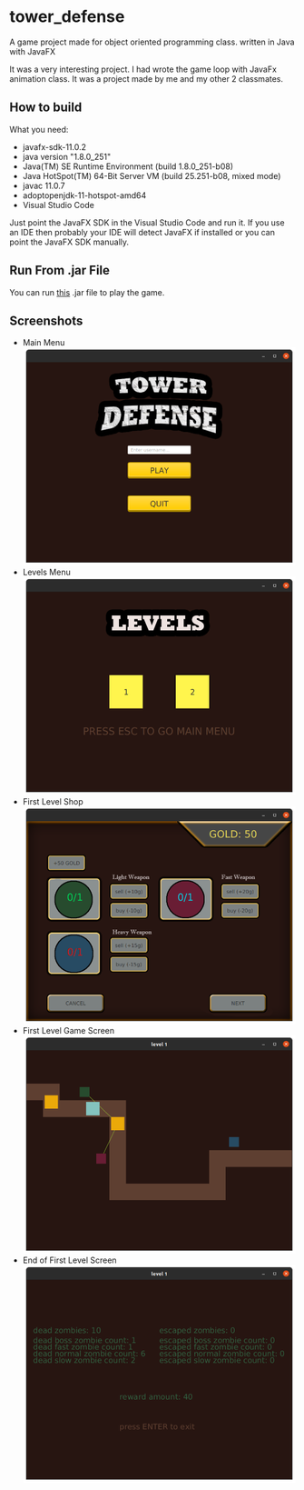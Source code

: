 # tower_defense

A game project made for object oriented programming class.
written in Java with JavaFX

It was a very interesting project. I had wrote the game loop with JavaFx animation class.
It was a project made by me and my other 2 classmates. 

## How to build
What you need:
* javafx-sdk-11.0.2
* java version "1.8.0_251"
* Java(TM) SE Runtime Environment (build 1.8.0_251-b08)
* Java HotSpot(TM) 64-Bit Server VM (build 25.251-b08, mixed mode)
* javac 11.0.7
* adoptopenjdk-11-hotspot-amd64
* Visual Studio Code 

Just point the JavaFX SDK in the Visual Studio Code and run it. If you use an IDE then probably your IDE will detect JavaFX if installed or you can point the JavaFX SDK manually.

## Run From .jar File
You can run [this](tower_defense.jar) .jar file to play the game.

## Screenshots

* Main Menu
![main menu screenshot](screenshots/tower-defense-main-menu.png)
* Levels Menu
![levels menu screenshot](screenshots/tower-defense-levels-menu.png)
* First Level Shop
![first level shop screenshot](screenshots/tower-defense-first-level-shop.png)
* First Level Game Screen
![First Level Game Screen](screenshots/tower-defense-game-screen.png)
 * End of First Level Screen
 ![End of First Level Game Screen](screenshots/tower-defense-end-of-level-screen.png)